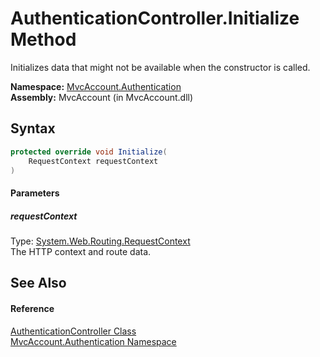 AuthenticationController.Initialize Method
==========================================
Initializes data that might not be available when the constructor is called.

**Namespace:** [MvcAccount.Authentication][1]  
**Assembly:** MvcAccount (in MvcAccount.dll)

Syntax
------

```csharp
protected override void Initialize(
	RequestContext requestContext
)
```

#### Parameters

##### *requestContext*
Type: [System.Web.Routing.RequestContext][2]  
The HTTP context and route data.


See Also
--------

#### Reference
[AuthenticationController Class][3]  
[MvcAccount.Authentication Namespace][1]  

[1]: ../README.md
[2]: http://msdn.microsoft.com/en-us/library/cc680130
[3]: README.md
